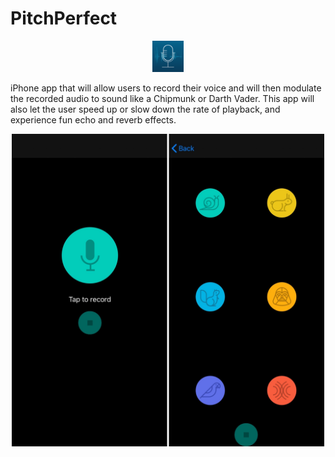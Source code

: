 # PitchPerfect

<p align="center">
<img width="50" height="50" src="https://github.com/ludwig-pro/PitchPerfect/blob/master/Assets/Icon-40@3x.png?raw=true">
</p>

iPhone app that will allow users to record their voice and will then modulate the recorded audio to sound like a Chipmunk or Darth Vader. This app will also let the user speed up or slow down the rate of playback, and experience fun echo and reverb effects.

<p align="center">
<img height="500" src="https://github.com/ludwig-pro/PitchPerfect/blob/master/Assets/62A08293-95F7-4E4C-B200-C4ED8CE62FFA.JPG?raw=true">
</p>
